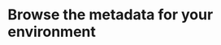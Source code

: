# Browse the metadata for your environment

<!-- https://docs.microsoft.com/en-us/dynamics365/customer-engagement/developer/browse-your-metadata -->